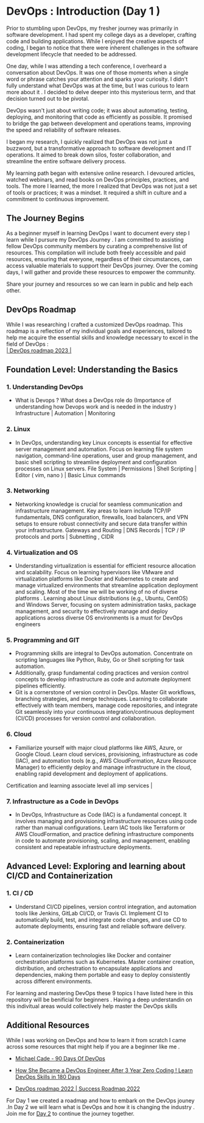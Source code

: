 
# DevOps : Introduction (Day 1 )

Prior to stumbling upon DevOps, my fresher journey was primarily in software development. I had spent my college days as a developer, crafting code and building applications. While I enjoyed the creative aspects of coding, I began to notice that there were inherent challenges in the software development lifecycle that needed to be addressed.

One day, while I was attending a tech conference, I overheard a conversation about DevOps. It was one of those moments when a single word or phrase catches your attention and sparks your curiosity. I didn't fully understand what DevOps was at the time, but I was curious to learn more about it . I decided to delve deeper into this mysterious term, and that decision turned out to be pivotal.

DevOps wasn't just about writing code; it was about automating, testing, deploying, and monitoring that code as efficiently as possible. It promised to bridge the gap between development and operations teams, improving the speed and reliability of software releases.

I began my research, I quickly realized that DevOps was not just a buzzword, but a transformative approach to software development and IT operations. It aimed to break down silos, foster collaboration, and streamline the entire software delivery process. 

My learning path began with extensive online research. I devoured articles, watched webinars, and read books on DevOps principles, practices, and tools. The more I learned, the more I realized that DevOps was not just a set of tools or practices; it was a mindset. It required a shift in culture and a commitment to continuous improvement.




## The Journey Begins 
As a beginner myself in learning DevOps I want to document every step I learn while I pursure my DevOps Journey . I am committed to assisting fellow DevOps community members by curating a comprehensive list of resources. This compilation will include both freely accessible and paid resources, ensuring that everyone, regardless of their circumstances, can access valuable materials to support their DevOps journey. Over the coming days, I will gather and provide these resources to empower the community.

Share your journey and resources so we can learn in public and help each other.


## DevOps Roadmap 

While I was researching I crafted a customized DevOps roadmap. This roadmap is a reflection of my individual goals 
and experiences, tailored to help me acquire the essential skills and knowledge necessary to excel 
in the field of DevOps :<br><a href="https://excalidraw.com/#json=6o5K1OHtnL-tR1zqazW5i,JK_VDDWCO3Zd_OeQjxqnRQ">| DevOps roadmap 2023 |</a>

## Foundation Level: Understanding the Basics

### 1. Understanding DevOps 
- What is Devops ? What does a DevOps role do (Importance of understanding how Devops work and is needed in the industry )
Infrastructure | Automation | Monitoring 

### 2. Linux  
- In DevOps, understanding key Linux concepts is essential for effective server management and automation. Focus on learning file system navigation, command-line operations, user and group management, and basic shell scripting to streamline deployment and configuration processes on Linux servers. 
File System | Permissions | Shell Scripting | Editor ( vim, nano ) | Basic Linux commands 

### 3. Networking  
- Networking knowledge is crucial for seamless communication and infrastructure management. Key areas to learn include TCP/IP fundamentals, DNS configuration, firewalls, load balancers, and VPN setups to ensure robust connectivity and secure data transfer within your infrastructure. 
Gateways and Routing | DNS Records | TCP / IP protocols and ports | Subnetting , CIDR

### 4. Virtualization and OS
- Understanding virtualization is essential for efficient resource allocation and scalability. Focus on learning hypervisors like VMware and virtualization platforms like Docker and Kubernetes to create and manage virtualized environments that streamline application deployment and scaling.
  Most of the time we will be working of no of diverse platforms . 
Learning about Linux distributions (e.g., Ubuntu, CentOS) and Windows Server, focusing on system administration tasks, package management, and security to effectively manage and deploy applications across diverse OS environments is a must for DevOps engineers 

### 5. Programming and GIT
- Programming skills are integral to DevOps automation. Concentrate on scripting languages like Python, Ruby, Go or Shell scripting for task automation. 
- Additionally, grasp fundamental coding practices and version control concepts to develop infrastructure as code and automate deployment pipelines efficiently.
- Git is a cornerstone of version control in DevOps. Master Git workflows, branching strategies, and merge techniques. Learning to collaborate effectively with team members, manage code repositories, and integrate Git seamlessly into your continuous integration/continuous deployment (CI/CD) processes for version control and collaboration.

### 6. Cloud 
- Familiarize yourself with major cloud platforms like AWS, Azure, or Google Cloud. Learn cloud services, provisioning, infrastructure as code (IAC), and automation tools (e.g., AWS CloudFormation, Azure Resource Manager) to efficiently deploy and manage infrastructure in the cloud, enabling rapid development and deployment of applications.

Certification and learning associate level all imp services | 

### 7. Infrastructure as a Code in DevOps 
- In DevOps, Infrastructure as Code (IAC) is a fundamental concept. It involves managing and provisioning infrastructure resources using code rather than manual configurations. Learn IAC tools like Terraform or AWS CloudFormation, and practice defining infrastructure components in code to automate provisioning, scaling, and management, enabling consistent and repeatable infrastructure deployments.

## Advanced Level: Exploring and learning about CI/CD and Containerization

### 1. CI / CD 
- Understand CI/CD pipelines, version control integration, and automation tools like Jenkins, GitLab CI/CD, or Travis CI. Implement CI to automatically build, test, and integrate code changes, and use CD to automate deployments, ensuring fast and reliable software delivery.

### 2. Containerization
- Learn containerization technologies like Docker and container orchestration platforms such as Kubernetes. Master container creation, distribution, and orchestration to encapsulate applications and dependencies, making them portable and easy to deploy consistently across different environments.

For learning and mastering DevOps these 9 topics I have listed here in this repository will be benificial for beginners . Having a deep understandin on this indivitual areas would collectively help master the DevOps skills







## Additional Resources
While I was working on DevOps and how to learn it from scratch I came across some resources that might help if you are a beginner like me . 

- <a href="https://github.com/MichaelCade/90DaysOfDevOps">Michael Cade - 90 Days Of DevOps</a>
 
- <a href="https://www.youtube.com/watch?v=mN-85fQkRAs">How She Became a DevOps Engineer After 3 Year Zero Coding ! Learn DevOps Skills in 180 Days </a>

- <a href="https://www.youtube.com/watch?v=7l_n97Mt0ko">DevOps roadmap 2022 | Success Roadmap 2022</a>

For Day 1 we created a roadmap and how to embark on the DevOps jouney .In Day 2 we will learn what is DevOps and how it is changing the industry .  Join me for <a href="">Day 2</a> to continue the journey together.


